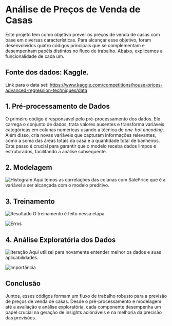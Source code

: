# Análise de Preços de Venda de Casas

Este projeto tem como objetivo prever os preços de venda de casas com base em diversas características. Para alcançar esse objetivo, foram desenvolvidos quatro códigos principais que se complementam e desempenham papéis distintos no fluxo de trabalho. Abaixo, explicamos a funcionalidade de cada um.

## Fonte dos dados: Kaggle.
Link para o data set:
https://www.kaggle.com/competitions/house-prices-advanced-regression-techniques/data

## 1. Pré-processamento de Dados

O primeiro código é responsável pelo pré-processamento dos dados. Ele carrega o conjunto de dados, trata valores ausentes e transforma variáveis categóricas em colunas numéricas usando a técnica de *one-hot encoding*. Além disso, cria novas variáveis que capturam informações relevantes, como a soma das áreas totais da casa e a quantidade total de banheiros. Este passo é crucial para garantir que o modelo receba dados limpos e estruturados, facilitando a análise subsequente.

## 2. Modelagem 
![Histogram](https://i.imgur.com/eSQ70Sh.gif)
Aqui temos as correlações das colunas com SalePrice que é a variável a ser alcançada com o modelo preditivo.


## 3. Treinamento
![Resultado](https://i.imgur.com/KRAkete.png)
O treinamento é feito nessa etapa.

![Erros](https://i.imgur.com/bzFN84c.png)


## 4. Análise Exploratória dos Dados
![Iteração](https://i.imgur.com/JRkjWRx.gif)
Aqui utilizei para novamente entender melhor os dados e suas aplicabilidades.

![Importância](https://i.imgur.com/FfH5RNK.png)

## Conclusão

Juntos, esses códigos formam um fluxo de trabalho robusto para a previsão de preços de venda de casas. Desde o pré-processamento e modelagem até a avaliação e análise exploratória, cada componente desempenha um papel crucial na geração de insights acionáveis e na melhoria da precisão das previsões.
